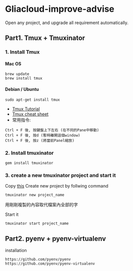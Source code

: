 # Gliacloud-improve-advise

Open any project, and upgrade all requirement automatically.

## Part1. Tmux + Tmuxinator

### 1. Install Tmux

#### Mac OS


```
brew update
brew install tmux
```

#### Debian / Ubuntu

```
sudo apt-get install tmux
```

* [Tmux Tutorial](https://www.youtube.com/watch?v=nD6g-rM5Bh0&list=PLbkWnfz63JbWlZSq964DCMW64dM06_qht)
* [Tmux cheat sheet](https://gist.github.com/henrik/1967800/)
* 常用指令:
```
Ctrl + F 後, 按鍵盤上下左右 (在不同的Pane中移動)
Ctrl + F 後, 按d (暫時離開這個window)
Ctrl + F 後, 按z (將當前Panel縮放)
```

### 2. Install tmuxinator

```
gem install tmuxinator
```

### 3. create a new tmuxinator project and start it

Copy [this](https://github.com/JMCFTW/Gliacloud-tmux-workflow/blob/master/tmuxinator_project_studio.txt/)
Create new project by follwing command
```
tmuxinator new project_name
```
用剛剛複製的內容取代檔案內全部的字

Start it 
```
tmuxinator start project_name
```


## Part2. pyenv + pyenv-virtualenv
installation
```
https://github.com/pyenv/pyenv
https://github.com/pyenv/pyenv-virtualenv
```
